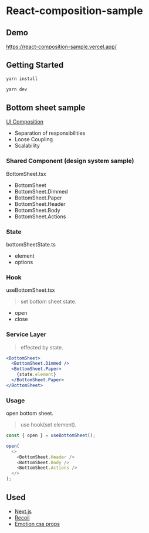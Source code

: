 # React-composition-sample

## Demo
https://react-composition-sample.vercel.app/

## Getting Started

```bash
yarn install
```

```bash
yarn dev
```


## Bottom sheet sample

[UI Composition](https://kyleshevlin.com/ui-composition/?utm_source=pocket_saves)
- Separation of responsibilities
- Loose Coupling
- Scalability

### Shared Component (design system sample)
BottomSheet.tsx

- BottomSheet
- BottomSheet.Dimmed
- BottomSheet.Paper
- BottomSheet.Header
- BottomSheet.Body
- BottomSheet.Actions

### State
bottomSheetState.ts

- element
- options

### Hook
useBottomSheet.tsx

> set bottom sheet state.

- open
- close

### Service Layer

> effected by state.

```jsx
<BottomSheet>
  <BottomSheet.Dimmed />
  <BottomSheet.Paper>
    {state.element}
  </BottomSheet.Paper>
</BottomSheet>
```

### Usage
open bottom sheet.

> use hook(set element). 

```typescript
const { open } = useBottomSheet();

open(
  <>
    <BottomSheet.Header />
    <BottomSheet.Body />
    <BottomSheet.Actions />
  </>
);
```

## Used
- [Next.js](https://nextjs.org)
- [Recoil](https://recoiljs.org/docs/introduction/motivation)
- [Emotion css props](https://emotion.sh/docs/css-prop)
